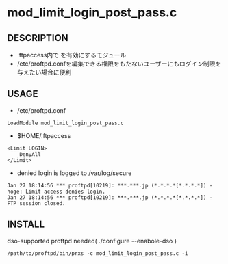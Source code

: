 # mod_limit_login_post_pass.c

## DESCRIPTION

 * .ftpaccess内で <Limit LOGIN> を有効にするモジュール
 * /etc/proftpd.confを編集できる権限をもたないユーザーにもログイン制限を与えたい場合に便利

## USAGE

 * /etc/proftpd.conf

```
LoadModule mod_limit_login_post_pass.c
```

 * $HOME/.ftpaccess

``` 
<Limit LOGIN>
    DenyAll
</Limit>
```

 * denied login is logged to /var/log/secure

``` 
Jan 27 18:14:56 *** proftpd[10219]: ***.***.jp (*.*.*.*[*.*.*.*]) - hoge: Limit access denies login.
Jan 27 18:14:56 *** proftpd[10219]: ***.***.jp (*.*.*.*[*.*.*.*]) - FTP session closed.
```

## INSTALL

dso-supported proftpd needed( ./configure --enabole-dso )

```
/path/to/proftpd/bin/prxs -c mod_limit_login_post_pass.c -i
```
